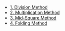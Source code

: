 - [1. Division Method](1__Division_Method/readme.md) 
- [2. Multiplication Method](2__Multiplication_Method/readme.md) 
- [3. Mid-Square Method](3__Mid-Square_Method/readme.md) 
- [4. Folding Method](4__Folding_Method/readme.md) 
